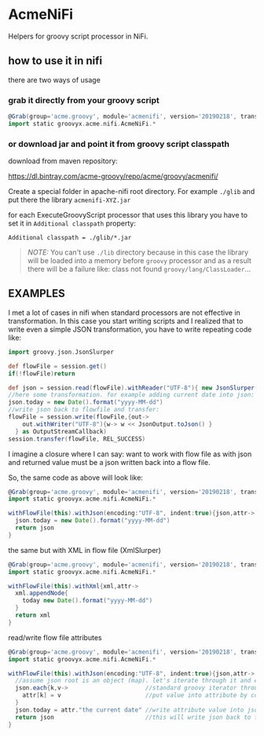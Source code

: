 # AcmeNiFi

Helpers for groovy script processor in NiFi.

## how to use it in nifi

there are two ways of usage

### grab it directly from your groovy script

```groovy
@Grab(group='acme.groovy', module='acmenifi', version='20190218', transitive=false)
import static groovyx.acme.nifi.AcmeNiFi.*
```

### or download jar and point it from groovy script classpath

download from maven repository:

https://dl.bintray.com/acme-groovy/repo/acme/groovy/acmenifi/

Create a special folder in apache-nifi root directory. For example `./glib` and put there the library `acmenifi-XYZ.jar`

for each ExecuteGroovyScript processor that uses this library you have to set it in `Additional classpath` property:
```
Additional classpath = ./glib/*.jar
```

> *NOTE:* You can't use `./lib` directory because in this case the library will be loaded into a memory before `groovy` processor and as a result there will be a failure like: class not found `groovy/lang/ClassLoader`...

## EXAMPLES

I met a lot of cases in nifi when standard processors are not effective in transformation. In this case you start writing scripts and I realized that to write even a simple JSON transformation, you have to write repeating code like:

```groovy
import groovy.json.JsonSlurper

def flowFile = session.get()
if(!flowFile)return

def json = session.read(flowFile).withReader("UTF-8"){ new JsonSlurper().parse(it) }
//here some transformation. for example adding current date into json:
json.today = new Date().format("yyyy-MM-dd")
//write json back to flowfile and transfer:
flowFile = session.write(flowFile,{out->
    out.withWriter("UTF-8"){w-> w << JsonOutput.toJson() }
  } as OutputStreamCallback)
session.transfer(flowFile, REL_SUCCESS)
```

I imagine a closure where I can say: want to work with flow file as with json and returned value must be a json written back into a flow file.

So, the same code as above will look like:

```groovy
@Grab(group='acme.groovy', module='acmenifi', version='20190218', transitive=false)
import static groovyx.acme.nifi.AcmeNiFi.*

withFlowFile(this).withJson(encoding:"UTF-8", indent:true){json,attr->
  json.today = new Date().format("yyyy-MM-dd")
  return json
}
```

the same but with XML in flow file (XmlSlurper)

```groovy
@Grab(group='acme.groovy', module='acmenifi', version='20190218', transitive=false)
import static groovyx.acme.nifi.AcmeNiFi.*

withFlowFile(this).withXml{xml,attr->
  xml.appendNode{
    today new Date().format("yyyy-MM-dd")
  }
  return xml
}
```

read/write flow file attributes

```groovy
@Grab(group='acme.groovy', module='acmenifi', version='20190218', transitive=false)
import static groovyx.acme.nifi.AcmeNiFi.*

withFlowFile(this).withJson(encoding:"UTF-8", indent:true){json,attr->
  //assume json root is an object (map). let's iterate through it and extract  
  json.each{k,v->                      //standard groovy iterator through java map (json object)
    attr[k] = v                        //put value into attribute by corresponding key
  }
  json.today = attr."the current date" //write attribute value into json object value
  return json                          //this will write json back to flow file and transfer to success 
}
```


